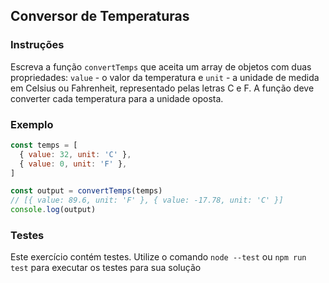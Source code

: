 ## Conversor de Temperaturas

### Instruções

Escreva a função `convertTemps` que aceita um array de objetos com duas propriedades: `value` - o valor da temperatura e `unit` - a unidade de medida em Celsius ou Fahrenheit, representado pelas letras C e F. A função deve converter cada temperatura para a unidade oposta.

### Exemplo

```javascript
const temps = [
  { value: 32, unit: 'C' },
  { value: 0, unit: 'F' },
]

const output = convertTemps(temps)
// [{ value: 89.6, unit: 'F' }, { value: -17.78, unit: 'C' }]
console.log(output)
```

### Testes

Este exercício contém testes. Utilize o comando `node --test` ou `npm run test` para executar os testes para sua solução

